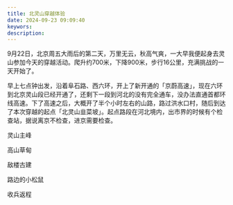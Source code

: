 ```yaml
---
title: 北灵山穿越体验
date: 2024-09-23 09:09:40
keywors:
description: 
---
```


9月22日，北京周五大雨后的第二天，万里无云，秋高气爽，一大早我便起身去灵山参加今天的穿越活动。爬升约700米，下降900米，步行16公里，充满挑战的一天开始了。

早上七点钟出发，沿着阜石路、西六环，开上了新开通的「京蔚高速」，现在六环到北京灵山段已经开通了，还剩下一段到河北的没有完全通车，没办法直通首都环线高速。下了高速之后，大概开了半个小时左右的山路，路过洪水口村，随后到达了本次穿越的起点「北灵山韭菜坡」。起点路段在河北境内，出市界的时候有个检查站，据说离京不检查，进京需要检查。

灵山主峰

高山草甸

敌楼古建

路边的小松鼠

收兵返程
